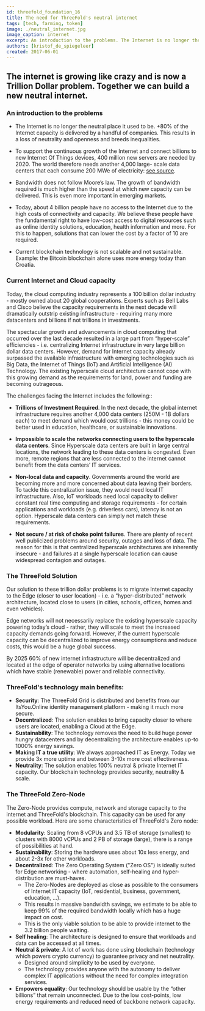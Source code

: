 ```yaml
---
id: threefold_foundation_16
title: The need for ThreeFold's neutral internet
tags: [tech, farming, token]
image: ./neutral_internet.jpg
image_caption: internet
excerpt: An introduction to the problems. The Internet is no longer the neutral place it used to be. +80% of the Internet capacity is delivered by a handful of companies. This results in a loss of neutrality and openness and breeds inequalities. To support the continuous growth of the Internet and connect billions to new Internet Of Things devices, 400 million new servers are needed by 2020. The world therefore needs another 4,000 large- scale data centers that each consume 200 MWe of electricity. Bandwidth does not follow Moore’s law. The growth of bandwidth required is much higher than the speed at which new capacity can be delivered. This is even more important in emerging markets.
authors: [kristof_de_spiegeleer]
created: 2017-06-01
---
```


## The internet is growing like crazy and is now a Trillion Dollar problem. Together we can build a new neutral internet.

### An introduction to the problems

- The Internet is no longer the neutral place it used to be. +80% of the Internet capacity is delivered by a handful of companies. This results in a loss of neutrality and openness and breeds inequalities.

- To support the continuous growth of the Internet and connect billions to new Internet Of Things devices, 400 million new servers are needed by 2020. The world therefore needs another 4,000 large- scale data centers that each consume 200 MWe of electricity: [see source](http://bit.ly/1UPUZYG).

- Bandwidth does not follow Moore’s law. The growth of bandwidth required is much higher than the speed at which new capacity can be delivered. This is even more important in emerging markets.

- Today, about 4 billion people have no access to the Internet due to the high costs of connectivity and capacity. We believe these people have the fundamental right to have low-cost access to digital resources such as online identity solutions, education, health information and more. For this to happen, solutions that can lower the cost by a factor of 10 are required.

- Current blockchain technology is not scalable and not sustainable. Example: the Bitcoin blockchain alone uses more energy today than Croatia.


### Current Internet and Cloud capacity

Today, the cloud computing industry represents a 100 billion dollar industry - mostly owned about 20 global cooperations. Experts such as Bell Labs and Cisco believe the capacity requirements in the next decade will dramatically outstrip existing infrastructure - requiring many more datacenters and billions if not trillions in investments.

The spectacular growth and advancements in cloud computing that occurred over the last decade resulted in a large part from “hyper-scale” efficiencies - i.e. centralizing Internet infrastructure in very large billion dollar data centers.  However, demand for Internet capacity already surpassed the available infrastructure with emerging technologies such as Big Data, the Internet of Things (IoT) and Artificial Intelligence (AI) Technology.  The existing hyperscale cloud architecture cannot cope with this growing demand as the requirements for land, power and funding are becoming outrageous.  

The challenges facing the Internet includes the following::

- **Trillions of Investment Required**.  In the next decade, the global internet infrastructure requires another 4,000 data centers (250M - 1B dollars each) to meet demand which would cost trillions - this money could be better used in education, healthcare, or sustainable innovations. 

- **Impossible to scale the networks connecting users to the hyperscale data centers**.  Since Hyperscale data centers are built in large central locations, the network leading to these data centers is congested.  Even more, remote regions that are less connected to the internet cannot benefit from the data centers’ IT services.

- **Non-local data and capacity**.  Governments around the world are becoming more and more concerned about data leaving their borders. To tackle this centralization issue, they would need local IT infrastructure.  Also, IoT workloads need local capacity to deliver constant real time computing and storage requirements - for certain applications and workloads (e.g. driverless cars), latency is not an option. Hyperscale data centers can simply not match these requirements.

- **Not secure / at risk of choke point failures**.  There are plenty of recent well publicized problems around security, outages and loss of data. The reason for this is that centralized hyperscale architectures are inherently insecure - and failures at a single hyperscale location can cause widespread contagion and outages.

### The ThreeFold Solution

Our solution to these trillion dollar problems is to migrate Internet capacity to the Edge (closer to user location) - i.e. a “hyper-distributed” network architecture, located close to users (in cities, schools, offices, homes and even vehicles).

Edge networks will not necessarily replace the existing hyperscale capacity powering today’s cloud - rather, they will scale to meet the increased capacity demands going forward. However, if the current hyperscale capacity can be decentralized to improve energy consumptions and reduce costs, this would be a huge global success.

By 2025 60% of new internet infrastructure will be decentralized and located at the edge of operator networks by using alternative locations which have stable (renewable) power and reliable connectivity.

### ThreeFold's technology main benefits:

- **Security**: The ThreeFold Grid is distributed and benefits from our ItsYou.Online identity management platform - making it much more secure.
- **Decentralized**: The solution enables to bring capacity closer to where users are located, enabling a Cloud at the Edge.
- **Sustainability**: The technology removes the need to build huge power hungry datacenters and by decentralizing the architecture enables up-to 1000% energy savings.
- **Making IT a true utility**:  We always approached IT as Energy. Today we provide 3x more uptime and between 3-10x more cost effectiveness.
- **Neutrality**: The solution enables 100% neutral & private Internet IT capacity. Our blockchain technology provides security, neutrality & scale.

### The ThreeFold Zero-Node

The Zero-Node provides compute, network and storage capacity to the internet and ThreeFold's blockchain. This capacity can be used for any possible workload. Here are some characteristics of ThreeFold's Zero node:

- **Modularity**: Scaling from 8 vCPUs and 3.5 TB of storage (smallest) to clusters with 8000 vCPUs and 2 PB of storage (large), there is a range of possibilities at hand.
- **Sustainability**: Storing the hardware uses about 10x less energy, and about 2-3x for other workloads.
- **Decentralized**: The Zero Operating System ("Zero OS") is ideally suited for Edge networking - where automation, self-healing and hyper-distribution are must-haves.  
	- The Zero-Nodes are deployed as close as possible to the consumers of Internet IT capacity (IoT, residential, business, government, education, …).
	- This results in massive bandwidth savings, we estimate to be able to keep 99% of the required bandwidth locally which has a huge impact on cost.
	- This is the only viable solution to be able to provide internet to the 3.2 billion people waiting.
- **Self healing**: The architecture is designed to ensure that workloads and data can be accessed at all times. 
- **Neutral & private**: A lot of work has done using blockchain (technology which powers crypto currency) to guarantee privacy and net neutrality.
	- Designed around simplicity to be used by everyone.
	- The technology provides anyone with the autonomy to deliver complex IT applications without the need for complex integration services.
- **Empowers equality**: Our technology should be usable by the “other billions” that remain unconnected. Due to the low cost-points, low energy requirements and reduced need of backbone network capacity.
